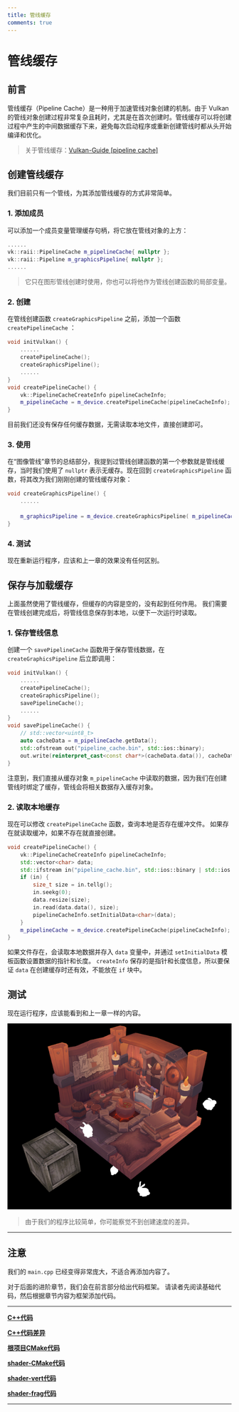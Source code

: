 ```yaml
---
title: 管线缓存
comments: true
---
```

# **管线缓存**

## **前言**

管线缓存（Pipeline Cache）是一种用于加速管线对象创建的机制。由于 Vulkan 的管线对象创建过程非常复杂且耗时，尤其是在首次创建时。管线缓存可以将创建过程中产生的中间数据缓存下来，避免每次启动程序或重新创建管线时都从头开始编译和优化。

> 关于管线缓存：[Vulkan-Guide \[pipeline cache\]](https://docs.vulkan.net.cn/guide/latest/pipeline_cache.html)

## **创建管线缓存**

我们目前只有一个管线，为其添加管线缓存的方式非常简单。

### 1. 添加成员

可以添加一个成员变量管理缓存句柄，将它放在管线对象的上方：

```cpp
......
vk::raii::PipelineCache m_pipelineCache{ nullptr };
vk::raii::Pipeline m_graphicsPipeline{ nullptr };
......
```

> 它只在图形管线创建时使用，你也可以将他作为管线创建函数的局部变量。

### 2. 创建

在管线创建函数 `createGraphicsPipeline` 之前，添加一个函数 `createPipelineCache` ：

```cpp
void initVulkan() {
    ......
    createPipelineCache();
    createGraphicsPipeline();
    ......
}
void createPipelineCache() {
    vk::PipelineCacheCreateInfo pipelineCacheInfo;
    m_pipelineCache = m_device.createPipelineCache(pipelineCacheInfo);
}
```

目前我们还没有保存任何缓存数据，无需读取本地文件，直接创建即可。

### 3. 使用


在“图像管线”章节的总结部分，我提到过管线创建函数的第一个参数就是管线缓存，当时我们使用了 `nullptr` 表示无缓存。现在回到 `createGraphicsPipeline` 函数，将其改为我们刚刚创建的管线缓存对象：

```cpp
void createGraphicsPipeline() {
    ......

    m_graphicsPipeline = m_device.createGraphicsPipeline( m_pipelineCache, pipelineInfo );
}
```

### 4. 测试

现在重新运行程序，应该和上一章的效果没有任何区别。

## **保存与加载缓存**

上面虽然使用了管线缓存，但缓存的内容是空的，没有起到任何作用。
我们需要在管线创建完成后，将管线信息保存到本地，以便下一次运行时读取。

### 1. 保存管线信息

创建一个 `savePipelineCache` 函数用于保存管线数据，在 `createGraphicsPipeline` 后立即调用：

```cpp
void initVulkan() {
    ......
    createPipelineCache();
    createGraphicsPipeline();
    savePipelineCache();
    ......
}
void savePipelineCache() {
    // std::vector<uint8_t>
    auto cacheData = m_pipelineCache.getData();
    std::ofstream out("pipeline_cache.bin", std::ios::binary);
    out.write(reinterpret_cast<const char*>(cacheData.data()), cacheData.size());
}
```

注意到，我们直接从缓存对象 `m_pipelineCache` 中读取的数据，因为我们在创建管线时绑定了缓存，管线会将相关数据存入缓存对象。

### 2. 读取本地缓存

现在可以修改 `createPipelineCache` 函数，查询本地是否存在缓冲文件。
如果存在就读取缓冲，如果不存在就直接创建。

```cpp
void createPipelineCache() {
    vk::PipelineCacheCreateInfo pipelineCacheInfo;
    std::vector<char> data;
    std::ifstream in("pipeline_cache.bin", std::ios::binary | std::ios::ate);
    if (in) {
        size_t size = in.tellg();
        in.seekg(0);
        data.resize(size);
        in.read(data.data(), size);
        pipelineCacheInfo.setInitialData<char>(data);
    }
    m_pipelineCache = m_device.createPipelineCache(pipelineCacheInfo);
}
```

如果文件存在，会读取本地数据并存入 `data` 变量中，并通过 `setInitialData` 模板函数设置数据的指针和长度。
`createInfo` 保存的是指针和长度信息，所以要保证 `data` 在创建缓存时还有效，不能放在 `if` 块中。

## **测试**

现在运行程序，应该能看到和上一章一样的内容。

![final_crate](../../images/0370/final_crate.png)

> 由于我们的程序比较简单，你可能察觉不到创建速度的差异。

---

## **注意**

我们的 `main.cpp` 已经变得非常庞大，不适合再添加内容了。

对于后面的进阶章节，我们会在前言部分给出代码框架。
请读者先阅读基础代码，然后根据章节内容为框架添加代码。

---

**[C++代码](../../codes/03/80_pipelinecache/main.cpp)**

**[C++代码差异](../../codes/03/80_pipelinecache/main.diff)**

**[根项目CMake代码](../../codes/03/50_pushconstant/CMakeLists.txt)**

**[shader-CMake代码](../../codes/03/50_pushconstant/shaders/CMakeLists.txt)**

**[shader-vert代码](../../codes/03/60_dynamicuniform/shaders/shader.vert)**

**[shader-frag代码](../../codes/03/70_separatesampler/shaders/shader.frag)**

---
